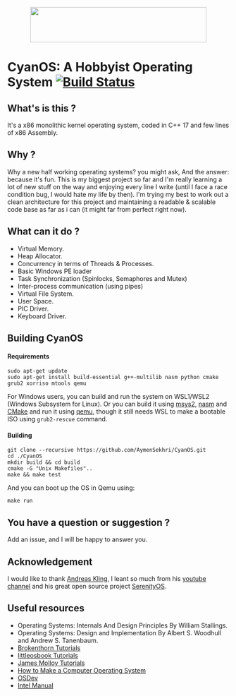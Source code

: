 
<p align="center">
  <img width="400" height="80" src="https://i.imgur.com/KVBFGI0.png">
</p>

# CyanOS: A Hobbyist Operating System [![Build Status](https://travis-ci.com/AymenSekhri/CyanOS.svg?branch=master)](https://travis-ci.com/AymenSekhri/CyanOS)

## What's is this ?
It's a x86 monolithic kernel operating system, coded in C++ 17 and few lines of x86 Assembly.

## Why ?
Why a new half working operating systems? you might ask, And the answer: because it's fun. This is my biggest project so far and I'm really learning a lot of new stuff on the way and enjoying every line I write (until I face a race condition bug, I would hate my life by then). I'm trying my best to work out a clean architecture for this project and maintaining a readable & scalable code base as far as i can (it might far from perfect right now).

## What can it do ?
- Virtual Memory.
- Heap Allocator.
- Concurrency in terms of Threads & Processes.
- Basic Windows PE loader
- Task Synchronization (Spinlocks, Semaphores and Mutex)
- Inter-process communication (using pipes)
- Virtual File System.
- User Space.
- PIC Driver.
- Keyboard Driver.

## Building CyanOS
#### Requirements
```
sudo apt-get update
sudo apt-get install build-essential g++-multilib nasm python cmake grub2 xorriso mtools qemu 
```
For Windows users, you can build and run the system on WSL1/WSL2 (Windows Subsystem for Linux). Or you can build it using [msys2](http://repo.msys2.org/distrib/x86_64/), [nasm](https://www.nasm.us/) and [CMake](https://cmake.org/download) and run it using [qemu](https://www.qemu.org/download/), though it still needs WSL to make a bootable ISO using `grub2-rescue` command.

#### Building
```
git clone --recursive https://github.com/AymenSekhri/CyanOS.git
cd ./CyanOS
mkdir build && cd build
cmake -G "Unix Makefiles"..
make && make test
```
And you can boot up the OS in Qemu using:
```
make run
```

## You have a question or suggestion ?
Add an issue, and I will be happy to answer you.

## Acknowledgement
I would like to thank [Andreas Kling](https://github.com/awesomekling), I leant so much from his [youtube channel](https://www.youtube.com/c/AndreasKling/) and his great open source project [SerenityOS](https://github.com/SerenityOS/serenity).

## Useful resources
* Operating Systems: Internals And Design Principles By William Stallings.
* Operating Systems: Design and Implementation By Albert S. Woodhull and Andrew S. Tanenbaum.
* [Brokenthorn Tutorials](http://www.brokenthorn.com/Resources)
* [littleosbook Tutorials](https://littleosbook.github.io)
* [James Molloy Tutorials](http://www.jamesmolloy.co.uk/tutorial_html)
* [How to Make a Computer Operating System](https://samypesse.gitbook.io/how-to-create-an-operating-system/)
* [OSDev](https://wiki.osdev.org/Main_Page)
* [Intel Manual](https://www.intel.com/content/dam/www/public/us/en/documents/manuals/64-ia-32-architectures-software-developer-vol-3a-part-1-manual.pdf)
